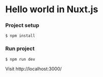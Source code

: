 # Hello world in Nuxt.js

### Project setup
```
$ npm install
```

### Run project
```
$ npm run dev
```

Visit http://localhost:3000/